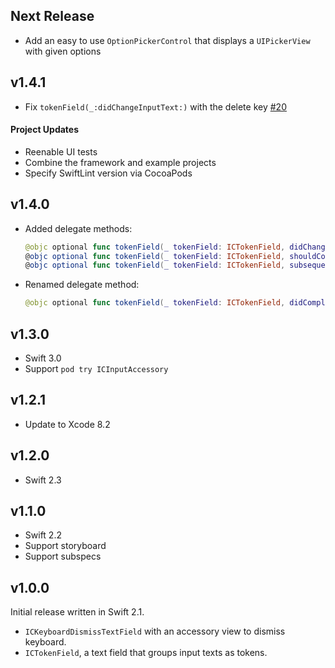 ## Next Release

* Add an easy to use `OptionPickerControl` that displays a `UIPickerView` with given options

## v1.4.1

* Fix `tokenField(_:didChangeInputText:)` with the delete key [#20](https://github.com/polydice/ICInputAccessory/pull/20)

#### Project Updates

* Reenable UI tests
* Combine the framework and example projects
* Specify SwiftLint version via CocoaPods

## v1.4.0

* Added delegate methods:

  ```swift
  @objc optional func tokenField(_ tokenField: ICTokenField, didChangeInputText text: String)
  @objc optional func tokenField(_ tokenField: ICTokenField, shouldCompleteText text: String) -> Bool
  @objc optional func tokenField(_ tokenField: ICTokenField, subsequentDelimiterForCompletedText text: String) -> String
  ```

* Renamed delegate method:

  ```swift
  @objc optional func tokenField(_ tokenField: ICTokenField, didCompleteText text: String)
  ```

## v1.3.0

* Swift 3.0
* Support `pod try ICInputAccessory`

## v1.2.1

* Update to Xcode 8.2

## v1.2.0

* Swift 2.3

## v1.1.0

* Swift 2.2
* Support storyboard
* Support subspecs

## v1.0.0

Initial release written in Swift 2.1.

* `ICKeyboardDismissTextField` with an accessory view to dismiss keyboard.
* `ICTokenField`, a text field that groups input texts as tokens.
